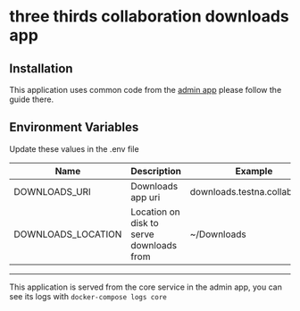 # three thirds collaboration downloads app

## Installation

This application uses common code from the [admin app](/collab/admin) please follow the guide there.

## Environment Variables

Update these values in the .env file

| Name               | Description                              | Example                       |
| ------------------ | ---------------------------------------- | ----------------------------- |
| DOWNLOADS_URI      | Downloads app uri                        | downloads.testna.collab.cloud |
| DOWNLOADS_LOCATION | Location on disk to serve downloads from | ~/Downloads                   |

---

This application is served from the core service in the admin app, you can see its logs with `docker-compose logs core`
